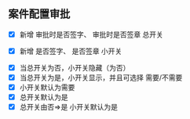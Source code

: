 ## 案件配置审批
- [x] 新增 审批时是否签字、 审批时是否签章 总开关

- [x] 新增 是否签字、 是否签章 小开关

+ [x] 当总开关为否，小开关隐藏（为否）
+ [x] 当总开关为是，小开关显示，并且可选择 需要/不需要
+ [x] 小开关默认为需要
+ [x] 总开关默认为是
+ [x] 总开关由否=>是 小开关默认为是